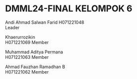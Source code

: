 # DMML24-FINAL KELOMPOK 6

Andi Ahmad Salwan Farid
H071221048	
Leader

Khaerurrozikin	            
H071221069 
Member
  
Muhammad Aditya Permana	    
H071221063
Member
  
Ahmad Fauzhan Ramadhan B	  
H071221062
Member
